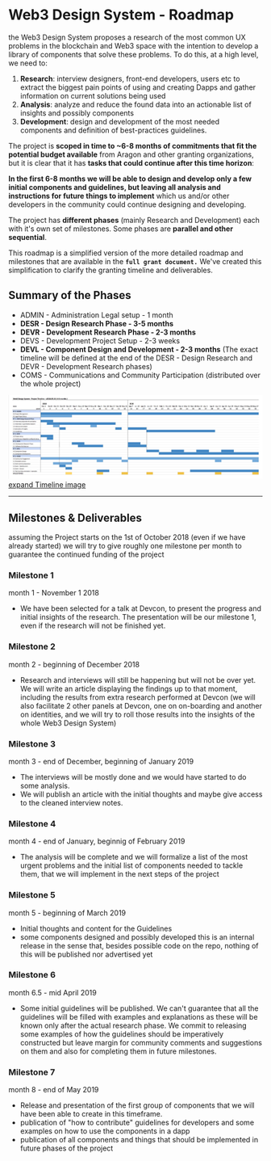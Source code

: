 # Web3 Design System - Roadmap

the Web3 Design System proposes a research of the most common UX problems in the blockchain and Web3 space with the intention to develop a library of components that solve these problems. 
To do this, at a high level, we need to:

1. **Research**: interview designers, front-end developers, users etc to extract the biggest pain points of using and creating Dapps and gather information on current solutions being used 
1. **Analysis**: analyze and reduce the found data into an actionable list of insights and possibly components
1. **Development**: design and development of the most needed components and definition of best-practices guidelines.

The project is **scoped in time to ~6-8 months of commitments that fit the potential budget available** from Aragon and other granting organizations, but it is clear that it has **tasks that could continue after this time horizon**: 

 **In the first 6-8 months we will be able to design and develop only a few initial components and guidelines, but leaving all analysis and instructions for future things to implement** which us and/or other developers in the community could continue designing and developing.

The project has **different phases** (mainly Research and Development) each with it's own set of milestones. 
Some phases are **parallel and other sequential**.

This roadmap is a simplified version of the more detailed roadmap and milestones that are available in the **`full grant document.`** <!--TODO ADD LINK-->
We've created this simplification to clarify the granting timeline and deliverables.

## Summary of the Phases
- ADMIN - Administration Legal setup - 1 month
- **DESR - Design Research Phase - 3-5 months**
- **DEVR - Development Research Phase - 2-3 months**
- DEVS - Development Project Setup - 2-3 weeks
- **DEVL - Component Design and Development - 2-3 months**
(The exact timeline will be defined at the end of the DESR - Design Research and DEVR - Development Research phases)
- COMS - Communications and Community Participation (distributed over the whole project)

<!-- Less legible list with subtasks
## Summary of the Phases
- ADMIN - Administration Legal setup - 1 month
- **DESR - Design Research Phase - 3-5 months**
	- Interviews with designers and dapp developers
	- extraction of ​insights​ from the research
- **DEVR - Development Research Phase - 2-3 months**
	- research and define component architecture
- DEVS - Development Project Setup - 2-3 weeks
- **DEVL - Component Design and Development - 2-3 months**
(The exact timeline will be defined at the end of the DESR - Design Research and DEVR - Development Research phases)
	- design and development of components
	- testing the components and improving them
- COMS - Communications and Community Participation (distributed over the whole project)
-->

<!--TODO update timeline with the right one-->
![timeline](Web3DesignLibrary_Timeline.jpg)
[expand Timeline image](./Web3DesignLibrary_Timeline.jpg)




------
## Milestones & Deliverables
assuming the Project starts on the 1st of October 2018 (even if we have already started) we will try to give roughly one milestone per month to guarantee the continued funding of the project


### Milestone 1
month 1 - November 1 2018

- We have been selected for a talk at Devcon, to present the progress and initial insights of the research. The presentation will be our milestone 1, even if the research will not be finished yet.


### Milestone 2
month 2 - beginning of December 2018

- Research and interviews will still be happening but will not be over yet. We will write an article displaying the findings up to that moment, including the results from extra research performed at Devcon (we will also facilitate 2 other panels at Devcon, one on on-boarding and another on identities, and we will try to roll those results into the insights of the whole Web3 Design System) 


### Milestone 3
month 3 - end of December, beginning of January 2019

- The interviews will be mostly done and we would have started to do some analysis.
- We will publish an article with the initial thoughts and maybe give access to the cleaned interview notes.


### Milestone 4
month 4 - end of January, beginnig of February 2019

- The analysis will be complete and we will formalize a list of the most urgent problems and the initial list of components needed to tackle them, that we will implement in the next steps of the project


### Milestone 5
month 5 - beginning of March 2019

- Initial thoughts and content for the Guidelines
- some components designed and possibly developed
this is an internal release in the sense that, besides possible code on the repo, nothing of this will be published nor advertised yet


### Milestone 6
month 6.5 - mid April 2019

- Some initial guidelines will be published. We can't guarantee that all the guidelines will be filled with examples and explanations as these will be known only after the actual research phase. We commit to releasing some examples of how the guidelines should be imperatively constructed but leave margin for community comments and suggestions on them and also for completing them in future milestones. 

 

### Milestone 7
month 8 - end of May 2019

- Release and presentation of the first group of components that we will have been able to create in this timeframe.
- publication of "how to contribute" guidelines for developers and some examples on how to use the components in a dapp
- publication of all components and things that should be implemented in future phases of the project












